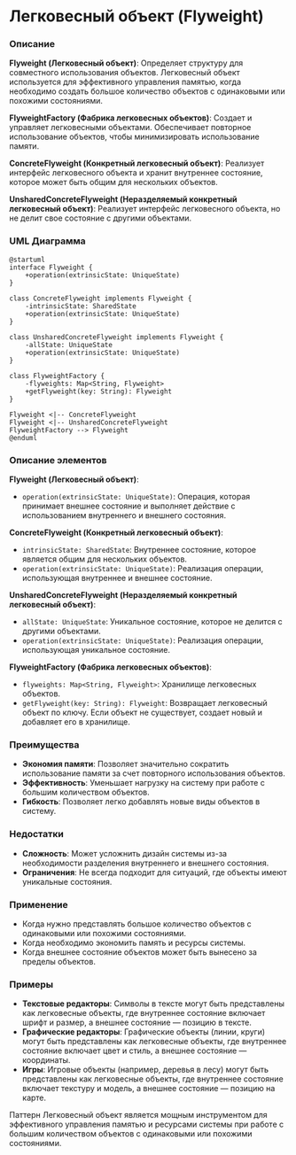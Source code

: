 # Легковесный объект (Flyweight)

### **Описание**

**Flyweight (Легковесный объект)**: Определяет структуру для совместного использования объектов. Легковесный объект используется для эффективного управления памятью, когда необходимо создать большое количество объектов с одинаковыми или похожими состояниями.

**FlyweightFactory (Фабрика легковесных объектов)**: Создает и управляет легковесными объектами. Обеспечивает повторное использование объектов, чтобы минимизировать использование памяти.

**ConcreteFlyweight (Конкретный легковесный объект)**: Реализует интерфейс легковесного объекта и хранит внутреннее состояние, которое может быть общим для нескольких объектов.

**UnsharedConcreteFlyweight (Неразделяемый конкретный легковесный объект)**: Реализует интерфейс легковесного объекта, но не делит свое состояние с другими объектами.

### **UML Диаграмма**

```plaintext
@startuml
interface Flyweight {
    +operation(extrinsicState: UniqueState)
}

class ConcreteFlyweight implements Flyweight {
    -intrinsicState: SharedState
    +operation(extrinsicState: UniqueState)
}

class UnsharedConcreteFlyweight implements Flyweight {
    -allState: UniqueState
    +operation(extrinsicState: UniqueState)
}

class FlyweightFactory {
    -flyweights: Map<String, Flyweight>
    +getFlyweight(key: String): Flyweight
}

Flyweight <|-- ConcreteFlyweight
Flyweight <|-- UnsharedConcreteFlyweight
FlyweightFactory --> Flyweight
@enduml
```

### **Описание элементов**

**Flyweight (Легковесный объект)**:

* `operation(extrinsicState: UniqueState)`: Операция, которая принимает внешнее состояние и выполняет действие с использованием внутреннего и внешнего состояния.

**ConcreteFlyweight (Конкретный легковесный объект)**:

* `intrinsicState: SharedState`: Внутреннее состояние, которое является общим для нескольких объектов.
* `operation(extrinsicState: UniqueState)`: Реализация операции, использующая внутреннее и внешнее состояние.

**UnsharedConcreteFlyweight (Неразделяемый конкретный легковесный объект)**:

* `allState: UniqueState`: Уникальное состояние, которое не делится с другими объектами.
* `operation(extrinsicState: UniqueState)`: Реализация операции, использующая уникальное состояние.

**FlyweightFactory (Фабрика легковесных объектов)**:

* `flyweights: Map<String, Flyweight>`: Хранилище легковесных объектов.
* `getFlyweight(key: String): Flyweight`: Возвращает легковесный объект по ключу. Если объект не существует, создает новый и добавляет его в хранилище.

### **Преимущества**

* **Экономия памяти**: Позволяет значительно сократить использование памяти за счет повторного использования объектов.
* **Эффективность**: Уменьшает нагрузку на систему при работе с большим количеством объектов.
* **Гибкость**: Позволяет легко добавлять новые виды объектов в систему.

### **Недостатки**

* **Сложность**: Может усложнить дизайн системы из-за необходимости разделения внутреннего и внешнего состояния.
* **Ограничения**: Не всегда подходит для ситуаций, где объекты имеют уникальные состояния.

### **Применение**

* Когда нужно представлять большое количество объектов с одинаковыми или похожими состояниями.
* Когда необходимо экономить память и ресурсы системы.
* Когда внешнее состояние объектов может быть вынесено за пределы объектов.

### **Примеры**

* **Текстовые редакторы**: Символы в тексте могут быть представлены как легковесные объекты, где внутреннее состояние включает шрифт и размер, а внешнее состояние — позицию в тексте.
* **Графические редакторы**: Графические объекты (линии, круги) могут быть представлены как легковесные объекты, где внутреннее состояние включает цвет и стиль, а внешнее состояние — координаты.
* **Игры**: Игровые объекты (например, деревья в лесу) могут быть представлены как легковесные объекты, где внутреннее состояние включает текстуру и модель, а внешнее состояние — позицию на карте.

Паттерн Легковесный объект является мощным инструментом для эффективного управления памятью и ресурсами системы при работе с большим количеством объектов с одинаковыми или похожими состояниями.
